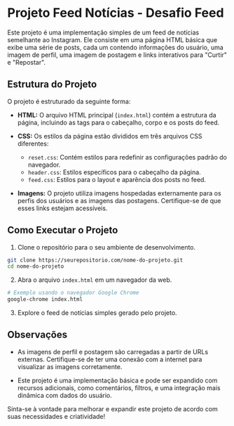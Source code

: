# Projeto Feed Notícias - Desafio Feed

Este projeto é uma implementação simples de um feed de notícias semelhante ao Instagram. Ele consiste em uma página HTML básica que exibe uma série de posts, cada um contendo informações do usuário, uma imagem de perfil, uma imagem de postagem e links interativos para "Curtir" e "Repostar".

## Estrutura do Projeto

O projeto é estruturado da seguinte forma:

- **HTML:** O arquivo HTML principal (`index.html`) contém a estrutura da página, incluindo as tags para o cabeçalho, corpo e os posts do feed.

- **CSS:** Os estilos da página estão divididos em três arquivos CSS diferentes:
  - `reset.css`: Contém estilos para redefinir as configurações padrão do navegador.
  - `header.css`: Estilos específicos para o cabeçalho da página.
  - `feed.css`: Estilos para o layout e aparência dos posts no feed.

- **Imagens:** O projeto utiliza imagens hospedadas externamente para os perfis dos usuários e as imagens das postagens. Certifique-se de que esses links estejam acessíveis.

## Como Executar o Projeto

1. Clone o repositório para o seu ambiente de desenvolvimento.

```bash
git clone https://seurepositorio.com/nome-do-projeto.git
cd nome-do-projeto
```

2. Abra o arquivo `index.html` em um navegador da web.

```bash
# Exemplo usando o navegador Google Chrome
google-chrome index.html
```

3. Explore o feed de notícias simples gerado pelo projeto.

## Observações

- As imagens de perfil e postagem são carregadas a partir de URLs externas. Certifique-se de ter uma conexão com a internet para visualizar as imagens corretamente.

- Este projeto é uma implementação básica e pode ser expandido com recursos adicionais, como comentários, filtros, e uma integração mais dinâmica com dados do usuário.

Sinta-se à vontade para melhorar e expandir este projeto de acordo com suas necessidades e criatividade!
